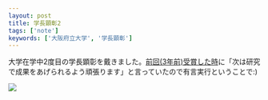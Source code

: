 ```yaml
---
layout: post
title: 学長顕彰2
tags: ['note']
keywords: ['大阪府立大学', '学長顕彰']
---
```


大学在学中2度目の学長顕彰を戴きました。[前回(3年前)受賞した時](/ja/posts/honor/)に「次は研究で成果をあげられるよう頑張ります」と言っていたので有言実行ということで:)

![ ](/img/blog_honor2.jpg)